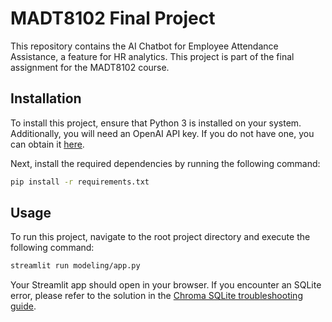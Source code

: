 # MADT8102 Final Project

This repository contains the AI Chatbot for Employee Attendance Assistance, a feature for HR analytics. This project is part of the final assignment for the MADT8102 course.

## Installation

To install this project, ensure that Python 3 is installed on your system. Additionally, you will need an OpenAI API key. If you do not have one, you can obtain it [here](https://platform.openai.com/account/api-keys).

Next, install the required dependencies by running the following command:

```bash
pip install -r requirements.txt
```

## Usage

To run this project, navigate to the root project directory and execute the following command:

```bash
streamlit run modeling/app.py
```

Your Streamlit app should open in your browser. If you encounter an SQLite error, please refer to the solution in the [Chroma SQLite troubleshooting guide](https://docs.trychroma.com/troubleshooting#sqlite).